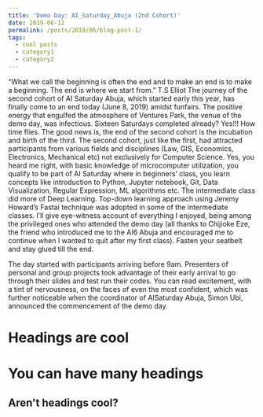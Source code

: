 ```yaml
---
title: 'Demo Day: AI_Saturday_Abuja (2nd Cohort)'
date: 2019-06-12
permalink: /posts/2019/06/blog-post-1/
tags:
  - cool posts
  - category1
  - category2
---
```


<!-- This is a sample blog post. Lorem ipsum I can't remember the rest of lorem ipsum and don't have an internet connection right now. Testing testing testing this blog post. Blog posts are cool. -->
“What we call the beginning is often the end and to make an end is to make a beginning. The end is where we start from.”
T.S Elliot
The journey of the second cohort of AI Saturday Abuja, which started early this year, has finally come to an end today (June 8, 2019) amidst funfairs. The positive energy that engulfed the atmosphere of Ventures Park, the venue of the demo day, was infectious. Sixteen Saturdays completed already? Yes!!! How time flies. The good news is, the end of the second cohort is the incubation and birth of the third. The second cohort, just like the first, had attracted participants from various fields and disciplines (Law, GIS, Economics, Electronics, Mechanical etc) not exclusively for Computer Science. Yes, you heard me right, with basic knowledge of microcomputer utilization, you qualify to be part of AI Saturday where in beginners’ class, you learn concepts like introduction to Python, Jupyter notebook, Git, Data Visualization, Regular Expression, ML algorithms etc. The intermediate class did more of Deep Learning. Top-down learning approach using Jeremy Howard’s Fastai technique was adopted in some of the intermediate classes. I’ll give eye-witness account of everything I enjoyed, being among the privileged ones who attended the demo day (all thanks to Chijioke Eze, the friend who introduced me to the AI6 Abuja and encouraged me to continue when I wanted to quit after my first class). Fasten your seatbelt and stay glued till the end.

The day started with participants arriving before 9am. Presenters of personal and group projects took advantage of their early arrival to go through their slides and test run their codes. You can read excitement, with a tint of nervousness, on the faces of even the most confident, which was further noticeable when the coordinator of AISaturday Abuja, Simon Ubi, announced the commencement of the demo day.

Headings are cool
======

You can have many headings
======

Aren't headings cool?
------
